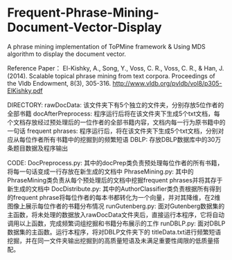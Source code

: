 # Frequent-Phrase-Mining-Document-Vector-Display
A phrase mining implementation of ToPMine framework &amp; Using MDS algorithm to display the document vector.

Reference Paper：
El-Kishky, A., Song, Y., Voss, C. R., Voss, C. R., & Han, J. (2014). Scalable topical phrase mining from text corpora. Proceedings of the Vldb Endowment, 8(3), 305-316.
http://www.vldb.org/pvldb/vol8/p305-ElKishky.pdf

DIRECTORY:
rawDocData: 该文件夹下有5个独立的文件夹，分别存放5位作者的全部书籍
docAfterPreprocess: 程序运行后将在该文件夹下生成5个txt文档，每个文档存放经过预处理后的一位作者的全部书籍内容，文档内每一行为原书籍中的一句话
frequent phrases: 程序运行后，将在该文件夹下生成5个txt文档，分别对应从每位作者所有书籍中的挖掘到的频繁短语
DBLP: 存放DBLP数据库中的30万条题目数据及程序输出

CODE:
DocPreprocess.py: 其中的docPrep类负责预处理每位作者的所有书籍，将每一句话变成一行存放在新生成的文档中
PhraseMining.py: 其中的PhraseMining类负责从每个预处理后的文档中挖掘frequent phrases并将其存于新生成的文档中
DocDistribute.py: 其中的AuthorClassifier类负责根据所有得到的frequent phrase将每位作者的每本书都转化为一个向量，并对其降维，在2维图像上展示每位作者的书籍分布情况
runGutenberg.py: 面对Gutenberg数据集的主函数，将未处理的数据放入rawDocData文件夹后，直接运行本程序，它将自动调用以上函数，完成频繁词组挖掘和书籍分布展示的工作
runDBLP.py: 面对DBLP数据集的主函数。运行本程序，将对DBLP文件夹下的 titleData.txt进行频繁短语挖掘，并在同一文件夹输出挖掘到的高质量短语及未满足重要性阈限的低质量搭配。

